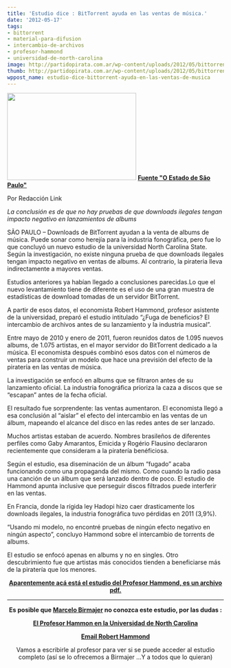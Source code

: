 ```yaml
---
title: 'Estudio dice : BitTorrent ayuda en las ventas de música.'
date: '2012-05-17'
tags:
- bittorrent
- material-para-difusion
- intercambio-de-archivos
- profesor-hammond
- universidad-de-north-carolina
image: http://partidopirata.com.ar/wp-content/uploads/2012/05/bittorrentlogo390.jpg
thumb: http://partidopirata.com.ar/wp-content/uploads/2012/05/bittorrentlogo390-150x150.jpg
wppost_name: estudio-dice-bittorrent-ayuda-en-las-ventas-de-musica
---
```


<a href="http://partidopirata.com.ar/wp-content/uploads/2012/05/bittorrentlogo390.jpg"><img class="alignright size-medium wp-image-4480" title="bittorrentlogo390" src="http://partidopirata.com.ar/wp-content/uploads/2012/05/bittorrentlogo390-300x203.jpg" alt="" width="300" height="203" /></a>
<strong><a href="http://blogs.estadao.com.br/link/bittorrent-ajuda-vendas-de-musica-diz-estudo/" target="_blank">Fuente "O Estado de São Paulo"</a></strong>

Por Redacción Link

<em>La conclusión es de que no hay pruebas de que downloads ilegales tengan impacto negativo en lanzamientos de albums</em>

SÃO PAULO – Downloads de BitTorrent ayudan a la venta de albums de música. Puede sonar como herejía para la industria fonográfica, pero fue lo que concluyó un nuevo estudio de la universidad North Carolina State. Según la investigación, no existe ninguna prueba de que downloads ilegales tengan impacto negativo en ventas de albums. Al contrario, la pirateria lleva indirectamente a mayores ventas.

Estudios anteriores ya habían llegado a conclusiones parecidas.Lo que el nuevo levantamiento tiene de diferente es el uso de una gran muestra de estadísticas de download tomadas de un servidor BitTorrent.

A partir de esos datos, el economista Robert Hammond, profesor asistente de la universidad, preparó el estudio intitulado “¿Fuga de beneficios? El intercambio de archivos antes de su lanzamiento y la industria musical”.

Entre mayo de 2010 y enero de 2011, fueron reunidos datos de 1.095 nuevos albums, de 1.075 artistas, en el mayor servidor do BitTorrent dedicado a la música. El economista después combinó esos datos con el números de ventas para construir un modelo que hace una previsión del efecto de la piratería en las ventas de música.

La investigación se enfocó en albums que se filtraron antes de su lanzamiento oficial. La industria fonográfica prioriza la caza a discos que se “escapan” antes de la fecha oficial.

El resultado fue sorprendente: las ventas aumentaron. El economista llegó a esa conclusión al “aislar” el efecto del intercambio en las ventas de un álbum, mapeando el alcance del disco en las redes antes de ser lanzado.

Muchos artistas estaban de acuerdo. Nombres brasileños de diferentes perfiles como Gaby Amarantos, Emicida y Rogério Flausino declararon recientemente que consideram a la piratería benéficiosa.

Según el estudio, esa diseminación de un álbum “fugado” acaba funcionando como una propaganda del mismo. Como cuando la radio pasa una canción de un álbum que será lanzado dentro de poco. El estudio de Hammond apunta inclusive que perseguir discos filtrados puede interferir en las ventas.

En Francia, donde la rígida ley Hadopi hizo caer drasticamente los downloads ilegales, la industria fonográfica tuvo pérdidas en 2011 (3,9%).

“Usando mi modelo, no encontré pruebas de ningún efecto negativo en ningún aspecto”, concluyo Hammond sobre el intercambio de torrents de albums.
<p style="text-align: left;">El estudio se enfocó apenas en albums y no en singles. Otro descubrimiento fue que artistas más conocidos tienden a beneficiarse más de la piratería que los menores.</p>
<p style="text-align: center;">
<strong><a href="http://www4.ncsu.edu/~rghammon/Hammond_File_Sharing_Leak.pdf" target="_blank">Aparentemente acá está el estudio del Profesor Hammond, es un archivo pdf.</a></strong></p>


<hr />
<p style="text-align: center;"><strong>Es posible que <a href="http://partidopirata.com.ar/4282/debate-entre-beatriz-busaniche-y-marcelo-birmajer-en-el-programa-de-radio-de-jorge-lanata" target="_blank">Marcelo Birmajer</a> no conozca este estudio, por las dudas :</strong></p>
<p style="text-align: center;"><strong><a href="http://www.poole.ncsu.edu/index-exp.php/directory/dossier/robert-hammond/" target="_blank">El Profesor Hammon en la Universidad de North Carolina</a></strong></p>
<p style="text-align: center;"><strong><a href="mailto:robert_hammond@ncsu.edu">Email Robert Hammond</a></strong></p>
<p style="text-align: center;">Vamos a escribirle al profesor para ver si se puede acceder al estudio completo (así se lo ofrecemos a Birmajer ...Y a todos que lo quieran)</p>
